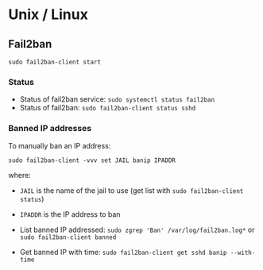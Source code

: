 # Unix / Linux

## Fail2ban

`sudo fail2ban-client start`


### Status

- Status of fail2ban service: `sudo systemctl status fail2ban`
- Status of fail2ban: `sudo fail2ban-client status sshd`

### Banned IP addresses

To manually ban an IP address:

`sudo fail2ban-client -vvv set JAIL banip IPADDR`

where:

- `JAIL` is the name of the jail to  use (get list with `sudo fail2ban-client status`)
- `IPADDR` is the IP address to ban


- List banned IP addressed: `sudo zgrep 'Ban' /var/log/fail2ban.log*` or `sudo fail2ban-client banned`

- Get banned IP with time: `sudo fail2ban-client get sshd banip --with-time`
